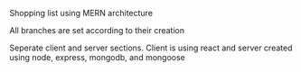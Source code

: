 Shopping list using MERN architecture

All branches are set according to their creation

Seperate client and server sections. Client is using react and server created using node, express, mongodb, and mongoose
